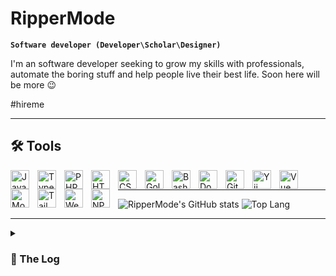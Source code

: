# RipperMode

**`Software developer (Developer\Scholar\Designer)`**

I'm an software developer seeking to grow my skills with professionals, automate the boring stuff and help people live their best life.
Soon here will be more 😉

#hireme

---
## 🛠️ Tools

<img align="left" alt="JavaScript" width="30px" style="padding-right:10px;" src="https://cdn.jsdelivr.net/gh/devicons/devicon/icons/javascript/javascript-original.svg" />
<img align="left" alt="TypeScript" width="30px" style="padding-right:10px;" src="https://cdn.jsdelivr.net/gh/devicons/devicon/icons/typescript/typescript-original.svg" />
<img align="left" alt="PHP" width="30px" style="padding-right:10px;" src="https://cdn.jsdelivr.net/gh/devicons/devicon/icons/php/php-original.svg"/>
<img align="left" alt="HTML" width="30px" style="padding-right:10px;" src="https://cdn.jsdelivr.net/gh/devicons/devicon/icons/html5/html5-plain.svg" />
<img align="left" alt="CSS" width="30px" style="padding-right:10px;" src="https://cdn.jsdelivr.net/gh/devicons/devicon/icons/css3/css3-plain.svg" />
<img align="left" alt="Golang" width="30px" style="padding-right:10px;" src="https://cdn.jsdelivr.net/gh/devicons/devicon/icons/go/go-original.svg" />
<img align="left" alt="Bash" width="30px" style="padding-right:10px;" src="https://cdn.jsdelivr.net/gh/devicons/devicon/icons/bash/bash-original.svg" />
<img align="left" alt="Docker" width="30px" style="padding-right:10px;" src="https://cdn.jsdelivr.net/gh/devicons/devicon/icons/docker/docker-plain-wordmark.svg" />
<img align="left" alt="Git" width="30px" style="padding-right:10px;" src="https://cdn.jsdelivr.net/gh/devicons/devicon/icons/git/git-original.svg" />
<img align="left" alt="Yii" width="30px" style="padding-right:10px;" src="https://cdn.jsdelivr.net/gh/devicons/devicon/icons/yii/yii-original-wordmark.svg" />
<img align="left" alt="Vue" width="30px" style="padding-right:10px;" src="https://cdn.jsdelivr.net/gh/devicons/devicon/icons/vuejs/vuejs-original.svg" />
<img align="left" alt="MongoDB" width="30px" style="padding-right:10px;" src="https://cdn.jsdelivr.net/gh/devicons/devicon/icons/mongodb/mongodb-original.svg" />
<img align="left" alt="Tailwind" width="30px" style="padding-right:10px;" src="https://cdn.jsdelivr.net/gh/devicons/devicon/icons/tailwindcss/tailwindcss-plain.svg" />
<img align="left" alt="Webpack" width="30px" style="padding-right:10px;" src="https://cdn.jsdelivr.net/gh/devicons/devicon/icons/webpack/webpack-original.svg" />
<img align="left" alt="NPM" width="30px" style="padding-right:10px;" src="https://cdn.jsdelivr.net/gh/devicons/devicon/icons/npm/npm-original-wordmark.svg" />
          
<br />

---

![RipperMode's GitHub stats](https://github-readme-stats.vercel.app/api?username=RipperMode&show_icons=true&theme=tokyonight)
![Top Lang](https://github-readme-stats.vercel.app/api/top-langs?username=RipperMode&show_icons=true&locale=en&layout=compact&theme=tokyonight)

---

<details>
 <summary><h3> 🎑 The Log </h3></summary>
 At this very moment, while filling this page i looking for a job. I already got a few projects that will be displayed on GitHub and on which i plan to work moving forward, it's all the game of numbers. The more i did, the more i will be able to do. Going further this part will be reserved for things i accomplished by far:
 <ul>
 <li>First small programms in python from Stepik and SoloLearn lessons.</li>
 <li>HTML and CSS courses as well as courses in responsive web design, web-developement fundamentals and coding for marketers.</li>
 <li>Familiarized with SQL, MySQL, postgresql, Docker, Git, GitHub.</li>
 <li>Starting to pick-up Golang and going deep into backend development.</li>
 <li>Completed the web-scraper app with Amazon scraping in mind. Began development of URL-Shortener, project management app and personal web-site.</li>
 </ul>
